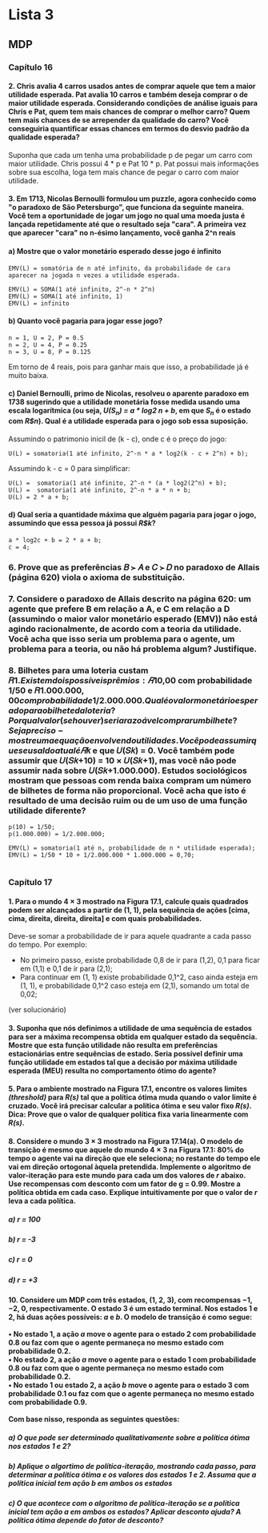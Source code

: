 # Lista 3

## MDP

### Capítulo 16

#### **2.** Chris avalia 4 carros usados antes de comprar aquele que tem a maior utilidade esperada. Pat avalia 10 carros e também deseja comprar o de maior utilidade esperada. Considerando condições de análise iguais para Chris e Pat, quem tem mais chances de comprar o melhor carro? Quem tem mais chances de se arrepender da qualidade do carro? Você conseguiria quantificar essas chances em termos do desvio padrão da qualidade esperada?

Suponha que cada um tenha uma probabilidade p de pegar um carro com maior utilidade. Chris possui 4 * p e Pat 10 * p. Pat possui mais informações sobre sua escolha, loga tem mais chance de pegar o carro com maior utilidade.

#### **3.** Em 1713, Nicolas Bernoulli formulou um puzzle, agora conhecido como "o paradoxo de São Petersburgo", que funciona da seguinte maneira.  Você tem a oportunidade de jogar um jogo no qual uma moeda justa é lançada repetidamente até que o resultado seja "cara". A primeira vez que aparecer "cara" no n-ésimo lançamento, você ganha 2^n reais

#### a) Mostre que o valor monetário esperado desse jogo é infinito
```
EMV(L) = somatória de n até infinito, da probabilidade de cara aparecer na jogada n vezes a utilidade esperada.

EMV(L) = SOMA(1 até infinito, 2^-n * 2^n)
EMV(L) = SOMA(1 até infinito, 1)
EMV(L) = infinito
```

#### b) Quanto você pagaria para jogar esse jogo?
```
n = 1, U = 2, P = 0.5
n = 2, U = 4, P = 0.25
n = 3, U = 8, P = 0.125
```

Em torno de 4 reais, pois para ganhar mais que isso, a probabilidade já é muito baixa.

#### c) Daniel Bernoulli, primo de Nicolas, resolveu o aparente paradoxo em 1738 sugerindo que a utilidade monetária fosse medida usando uma escala logarítmica (ou seja, *U(S<sub>n</sub>) = a * log2 n + b*, em que *S<sub>n</sub>* é o estado com *R$n*). Qual é a utilidade esperada para o jogo sob essa suposição.

Assumindo o patrimonio inicil de (k - c), onde c é o preço do jogo:

```
U(L) = somatoria(1 até infinito, 2^-n * a * log2(k - c + 2^n) + b);
```

Assumindo k - c = 0 para simplificar:
```
U(L) =  somatoria(1 até infinito, 2^-n * (a * log2(2^n) + b);
U(L) =  somatoria(1 até infinito, 2^-n * a * n + b;
U(L) = 2 * a + b;
```

#### d) Qual seria a quantidade máxima que alguém pagaria para jogar o jogo, assumindo que essa pessoa já possui *R$k*?

```
a * log2c + b = 2 * a + b;
c = 4;
```

### **6.** Prove que as preferências 𝐵 ≻ 𝐴 e 𝐶 ≻ 𝐷 no paradoxo de Allais (página 620) viola o axioma de substituição.



### **7.** Considere o paradoxo de Allais descrito na página 620: um agente que prefere B em relação a A, e C em relação a D (assumindo o maior valor monetário esperado (EMV)) não está agindo racionalmente, de acordo com a teoria da utilidade. Você acha que isso seria um problema para o agente, um problema para a teoria, ou não há problema algum? Justifique.



### **8.** Bilhetes para uma loteria custam 𝑅$1. Existem dois possíveis prêmios: 𝑅$10,00 com probabilidade 1/50 e 𝑅$1.000.000,00 com probabilidade 1/2.000.000. Qual é o valor monetário esperado para o bilhete da loteria? Por qual valor (se houver) seria razoável comprar um bilhete? Seja preciso - mostre uma equação envolvendo utilidades. Você pode assumir que seu saldo atual é 𝑅$𝑘 e que 𝑈(𝑆𝑘) = 0. Você também pode assumir que 𝑈(𝑆𝑘+10) = 10 × 𝑈(𝑆𝑘+1), mas você não pode assumir nada sobre 𝑈(𝑆𝑘+1.000.000). Estudos sociológicos mostram que pessoas com renda baixa compram um número de bilhetes de forma não proporcional. Você acha que isto é resultado de uma decisão ruim ou de um uso de uma função utilidade diferente?

```
p(10) = 1/50;
p(1.000.000) = 1/2.000.000;

EMV(L) = somatoria(1 até n, probabilidade de n * utilidade esperada);
EMV(L) = 1/50 * 10 + 1/2.000.000 * 1.000.000 = 0,70;
```

```

```

### Capítulo 17

#### **1.** Para o mundo 4 × 3 mostrado na Figura 17.1, calcule quais quadrados podem ser alcançados a partir de (1, 1),  pela sequência de ações [cima, cima, direita, direita, direita] e com quais probabilidades.

Deve-se somar a probabilidade de ir para aquele quadrante a cada passo do tempo. Por exemplo:

* No primeiro passo, existe probabilidade 0,8 de ir para (1,2), 0,1 para ficar em (1,1) e 0,1 de ir para (2,1);
* Para continuar em (1, 1) existe probabilidade 0,1^2, caso ainda esteja em (1, 1), e probabilidade 0,1^2 caso esteja em (2,1), somando um total de 0,02;

(ver solucionário)

#### **3.** Suponha que nós definimos a utilidade de uma sequência de estados para ser a máxima recompensa obtida em qualquer estado da sequência. Mostre que esta função utilidade não resulta em preferências estacionárias entre sequências de estado. Seria possível definir uma função utilidade em estados tal que a decisão por máxima utilidade esperada (MEU) resulta no comportamento ótimo do agente?



#### **5.** Para o ambiente mostrado na Figura 17.1, encontre os valores limites *(threshold)* para *R(s)* tal que a política ótima muda quando o valor limite é cruzado. Você irá precisar calcular a política ótima e seu valor fixo *R(s)*. Dica: Prove que o valor de qualquer política fixa varia linearmente com *R(s)*.

#### **8.** Considere o mundo 3 × 3 mostrado na Figura 17.14(a). O modelo de transição é mesmo que aquele do mundo 4 × 3 na Figura 17.1: 80% do tempo o agente vai na direção que ele seleciona; no restante do tempo ele vai em direção ortogonal àquela pretendida. Implemente o algoritmo de valor-iteração para este mundo para cada um dos valores de *r* abaixo. Use recompensas com desconto com um fator de g = 0.99. Mostre a política obtida em cada caso. Explique intuitivamente por que o valor de *r* leva a cada política.

##### a) *r* = 100

##### b) *r* = -3

##### c) *r* = 0

##### d) *r* = +3

#### **10.** Considere um MDP com três estados, (1, 2, 3), com recompensas −1, −2, 0, respectivamente. O estado 3 é um estado terminal. Nos estados 1 e 2, há duas ações possíveis: *a* e *b*. O modelo de transição é como segue:<br /><br />• No estado 1, a ação *a* move o agente para o estado 2 com probabilidade 0.8 ou faz com que o agente permaneça no mesmo estado com probabilidade 0.2.<br />• No estado 2, a ação *a* move o agente para o estado 1 com probabilidade 0.8 ou faz com que o agente permaneça no mesmo estado com probabilidade 0.2.<br />• No estado 1 ou estado 2, a ação *b* move o agente para o estado 3 com probabilidade 0.1 ou faz com que o agente permaneça no mesmo estado com probabilidade 0.9.<br /><br />Com base nisso, responda as seguintes questões:

##### a) O que pode ser determinado qualitativamente sobre a política ótima nos estados 1 e 2?

##### b) Aplique o algortimo de política-iteração, mostrando cada passo, para determinar a política ótima e os valores dos estados 1 e 2. Assuma que a política inicial tem ação *b* em ambos os estados

##### c) O que acontece com o algoritmo de política-iteração se a política inicial tem ação *a* em ambos os estados? Aplicar desconto ajuda? A política ótima depende do fator de desconto?